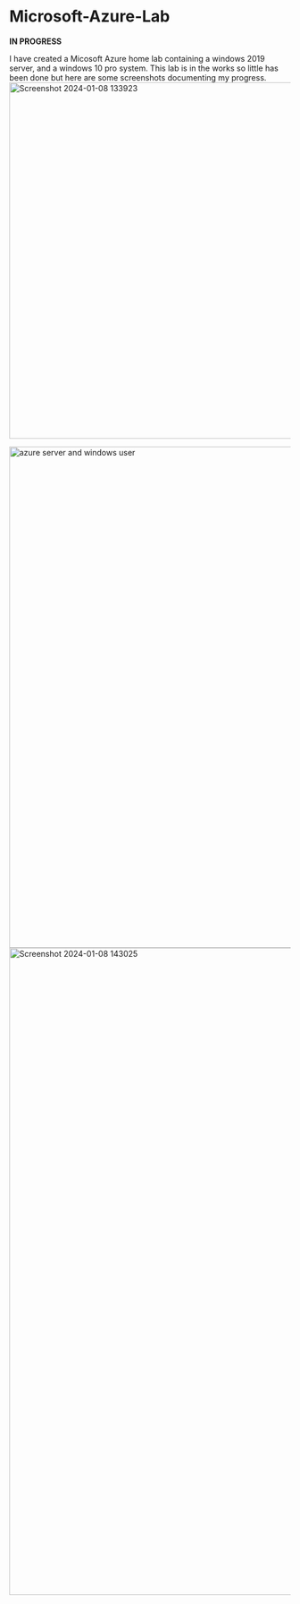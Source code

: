 # Microsoft-Azure-Lab
**IN PROGRESS**


I have created a Micosoft Azure home lab containing a windows 2019 server, and a windows 10 pro system. This lab is in the works so little has been done but here are some screenshots documenting my progress.  
<img width="637" alt="Screenshot 2024-01-08 133923" src="https://github.com/anthonyramireztech/Microsoft-Azure-Lab/assets/151958771/c2904942-6aba-47dd-9dfa-26ce1b70651f">

<img width="896" alt="azure server and windows user" src="https://github.com/anthonyramireztech/Microsoft-Azure-Lab/assets/151958771/af27d1e1-6acc-4586-af8d-7c68b2bda3fd">


<img width="1157" alt="Screenshot 2024-01-08 143025" src="https://github.com/anthonyramireztech/Microsoft-Azure-Lab/assets/151958771/25953267-5b0f-44c2-b9a0-e4dae2289610">


